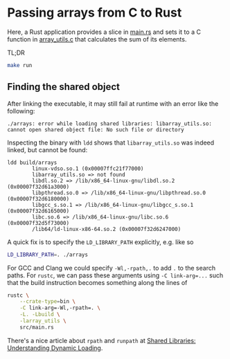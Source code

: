# Passing arrays from C to Rust

Here, a Rust application provides a slice in [main.rs](src/main.rs) and sets it to a C function in 
[array_utils.c](src/array_utils.c) that calculates the sum of its elements. 

TL;DR

```bash
make run
```

## Finding the shared object

After linking the executable, it may still fail at runtime with an error like the following:

```
./arrays: error while loading shared libraries: libarray_utils.so: cannot open shared object file: No such file or directory
```

Inspecting the binary with `ldd` shows that `libarray_utils.so` was indeed linked,
but cannot be found:

```
ldd build/arrays
        linux-vdso.so.1 (0x00007ffc21f77000)
        libarray_utils.so => not found
        libdl.so.2 => /lib/x86_64-linux-gnu/libdl.so.2 (0x00007f32d61a3000)
        libpthread.so.0 => /lib/x86_64-linux-gnu/libpthread.so.0 (0x00007f32d6180000)
        libgcc_s.so.1 => /lib/x86_64-linux-gnu/libgcc_s.so.1 (0x00007f32d6165000)
        libc.so.6 => /lib/x86_64-linux-gnu/libc.so.6 (0x00007f32d5f73000)
        /lib64/ld-linux-x86-64.so.2 (0x00007f32d6247000)
```

A quick fix is to specify the `LD_LIBRARY_PATH` explicitly, e.g. like so

```bash
LD_LIBRARY_PATH=. ./arrays 
```

For GCC and Clang we could specify `-Wl,-rpath,.` to add `.` to the search paths.
For `rustc`, we can pass these arguments using `-C link-arg=...` such that
the build instruction becomes something along the lines of

```bash
rustc \
    --crate-type=bin \
    -C link-arg=-Wl,-rpath=. \
    -L. -Lbuild \
    -larray_utils \
    src/main.rs
```

There's a nice article about `rpath` and `runpath` at [Shared Libraries: Understanding Dynamic Loading](https://amir.rachum.com/blog/2016/09/17/shared-libraries/).
